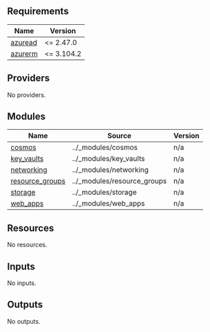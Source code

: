 <!-- markdownlint-disable -->
<!-- BEGINNING OF PRE-COMMIT-TERRAFORM DOCS HOOK -->
## Requirements

| Name | Version |
|------|---------|
| <a name="requirement_azuread"></a> [azuread](#requirement\_azuread) | <= 2.47.0 |
| <a name="requirement_azurerm"></a> [azurerm](#requirement\_azurerm) | <= 3.104.2 |

## Providers

No providers.

## Modules

| Name | Source | Version |
|------|--------|---------|
| <a name="module_cosmos"></a> [cosmos](#module\_cosmos) | ../_modules/cosmos | n/a |
| <a name="module_key_vaults"></a> [key\_vaults](#module\_key\_vaults) | ../_modules/key_vaults | n/a |
| <a name="module_networking"></a> [networking](#module\_networking) | ../_modules/networking | n/a |
| <a name="module_resource_groups"></a> [resource\_groups](#module\_resource\_groups) | ../_modules/resource_groups | n/a |
| <a name="module_storage"></a> [storage](#module\_storage) | ../_modules/storage | n/a |
| <a name="module_web_apps"></a> [web\_apps](#module\_web\_apps) | ../_modules/web_apps | n/a |

## Resources

No resources.

## Inputs

No inputs.

## Outputs

No outputs.
<!-- END OF PRE-COMMIT-TERRAFORM DOCS HOOK -->
